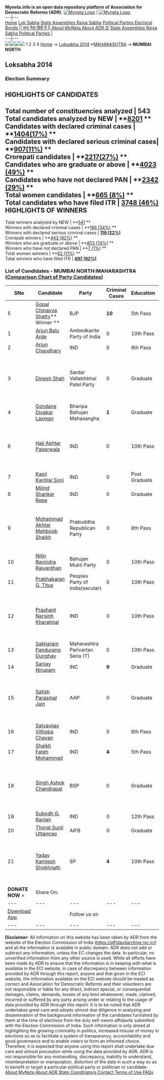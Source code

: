 **Myneta.info is an open data repository platform of Association for Democratic Reforms (ADR).**
[![Myneta Logo](https://www.myneta.info/lib/img/myneta-logo.png)](https://www.myneta.info/) | [![Myneta Logo](https://www.myneta.info/lib/img/adr-logo.png)](https://adrindia.org)  
---|---  
[Home](https://www.myneta.info/) [Lok Sabha](https://www.myneta.info/#ls "Lok Sabha") [ State Assemblies ](https://www.myneta.info/#sa "State Assemblies") [Rajya Sabha](https://www.myneta.info/#rs "Rajya Sabha") [Political Parties ](https://www.myneta.info/party "Political Parties") [ Electoral Bonds ](https://www.myneta.info/electoral_bonds "Electoral Bonds") [ || माय नेता हिंदी में || ](https://translate.google.co.in/translate?prev=hp&hl=en&js=y&u=www.myneta.info&sl=en&tl=hi&history_state0=) [ About MyNeta ](https://adrindia.org/content/about-myneta) [ About ADR ](https://adrindia.org/about-adr/who-we-are) [☰](javascript:void\(0\))
[ State Assemblies ](https://www.myneta.info/#sa "State Assemblies") [ Rajya Sabha ](https://www.myneta.info/#rs "Rajya Sabha") [ Political Parties ](https://www.myneta.info/party "Political Parties")
|   
---|---  
![](https://www.myneta.info/lib/img/banner/banner-1.png)![](https://www.myneta.info/lib/img/banner/banner-2.png)![](https://www.myneta.info/lib/img/banner/banner-3.png)![](https://www.myneta.info/lib/img/banner/banner-4.png)
1  2  3  4 
[Home](https://www.myneta.info/) → [Loksabha 2014](https://www.myneta.info/ls2014/)→[MAHARASHTRA](https://www.myneta.info/ls2014/index.php?action=show_constituencies&state_id=13) → **MUMBAI NORTH**
### 
## Loksabha 2014
###  Election Summary 
HIGHLIGHTS OF CANDIDATES  
---  
Total number of constituencies analyzed |  543   
Total candidates analyzed by NEW | **[8201](https://www.myneta.info/ls2014/index.php?action=summary&subAction=candidates_analyzed&sort=candidate#summary) **  
Candidates with declared criminal cases | **[1404(17%)](https://www.myneta.info/ls2014/index.php?action=summary&subAction=crime&sort=candidate#summary) **  
Candidates with declared serious criminal cases| **[907(11%)](https://www.myneta.info/ls2014/index.php?action=summary&subAction=serious_crime&sort=candidate#summary) **  
Crorepati candidates | **[2217(27%)](https://www.myneta.info/ls2014/index.php?action=summary&subAction=crorepati&sort=candidate#summary) **  
Candidates who are graduate or above | **[4023 (49%)](https://www.myneta.info/ls2014/index.php?action=summary&subAction=education&sort=candidate#summary) **  
Candidates who have not declared PAN | **[2342 (29%)](https://www.myneta.info/ls2014/index.php?action=summary&subAction=without_pan&sort=candidate#summary) **  
Total women candidates | **[665 (8%)](https://www.myneta.info/ls2014/index.php?action=summary&subAction=women_candidate&sort=candidate#summary) **  
Total candidates who have filed ITR | [**3748 (46%)**](https://www.myneta.info/ls2014/index.php?action=summary&subAction=filed_itr&sort=candidate#summary)  
HIGHLIGHTS OF WINNERS  
---  
Total winners analyzed by NEW | **[541](https://www.myneta.info/ls2014/index.php?action=summary&subAction=winner_analyzed&sort=candidate#summary) **  
Winners with declared criminal cases | **[186 (34%)](https://www.myneta.info/ls2014/index.php?action=summary&subAction=winner_crime&sort=candidate#summary) **  
Winners with declared serious criminal cases | **[119 (22%)](https://www.myneta.info/ls2014/index.php?action=summary&subAction=winner_serious_crime&sort=candidate#summary)**  
Crorepati winners | **[443 (82%)](https://www.myneta.info/ls2014/index.php?action=summary&subAction=winner_crorepati&sort=candidate#summary) **  
Winners who are graduate or above | **[403 (74%)](https://www.myneta.info/ls2014/index.php?action=summary&subAction=winner_education&sort=candidate#summary) **  
Winners who have not declared PAN | **[7 (1%)](https://www.myneta.info/ls2014/index.php?action=summary&subAction=winner_without_pan&sort=candidate#summary) **  
Total women winners | **[62 (11%)](https://www.myneta.info/ls2014/index.php?action=summary&subAction=winner_women&sort=candidate#summary) **  
Total winners who have filed ITR | [**497 (92%)**](https://www.myneta.info/ls2014/index.php?action=summary&subAction=winner_filed_itr&sort=candidate#summary)  
### List of Candidates - MUMBAI NORTH:MAHARASHTRA ([Comparison Chart of Party Candidates](https://www.myneta.info/ls2014/comparisonchart.php?constituency_id=335))
SNo | Candidate| Party| Criminal Cases| Education| Age| Total Assets| Liabilities  
---|---|---|---|---|---|---|---  
5  | [Gopal Chinayya Shetty](https://www.myneta.info/ls2014/candidate.php?candidate_id=5896)** Winner ** | BJP | **10** | 5th Pass| 60 | Rs 9,56,17,889 ~ 9 Crore+ | Rs 0 ~   
1  | [Arjun Balu Arde](https://www.myneta.info/ls2014/candidate.php?candidate_id=7186) | Ambedkarite Party of India | 0 | 10th Pass| 58 | Rs 15,26,630 ~ 15 Lacs+ | Rs 0 ~   
2  | [Arjun Chaudhary](https://www.myneta.info/ls2014/candidate.php?candidate_id=7195) | IND | 0 | 8th Pass| 40 | Rs 30,81,000 ~ 30 Lacs+ | Rs 0 ~   
3  | [Dinesh Shah](https://www.myneta.info/ls2014/candidate.php?candidate_id=7189) | Sardar Vallabhbhai Patel Party | 0 | Graduate| 56 | ![](https://myneta.info/image_v2.php?myneta_folder=ls2014&candidate_id=7189&col=ta) | ![](https://myneta.info/image_v2.php?myneta_folder=ls2014&candidate_id=7189&col=lia)  
4  | [Gondane Divakar Laxman](https://www.myneta.info/ls2014/candidate.php?candidate_id=7187) | Bharipa Bahujan Mahasangha | **1** | Graduate| 47 | Rs 41,03,000 ~ 41 Lacs+ | Rs 0 ~   
6  | [Haji Akhtar Paperwala](https://www.myneta.info/ls2014/candidate.php?candidate_id=7194) | IND | 0 | 10th Pass| 58 | ![](https://myneta.info/image_v2.php?myneta_folder=ls2014&candidate_id=7194&col=ta) | ![](https://myneta.info/image_v2.php?myneta_folder=ls2014&candidate_id=7194&col=lia)  
7  | [Kapil Kantilal Soni](https://www.myneta.info/ls2014/candidate.php?candidate_id=7196) | IND | 0 | Post Graduate| 35 | Rs 14,84,092 ~ 14 Lacs+ | Rs 0 ~   
8  | [Milind Shankar Repe](https://www.myneta.info/ls2014/candidate.php?candidate_id=7198) | IND | 0 | Graduate| 52 | Rs 1,34,98,923 ~ 1 Crore+ | Rs 0 ~   
9  | [Mohammad Akhtar Mehboob Shaikh](https://www.myneta.info/ls2014/candidate.php?candidate_id=7192) | Prabuddha Republican Party | 0 | 8th Pass| 44 | ![](https://myneta.info/image_v2.php?myneta_folder=ls2014&candidate_id=7192&col=ta) | ![](https://myneta.info/image_v2.php?myneta_folder=ls2014&candidate_id=7192&col=lia)  
10  | [Nitin Ravindra Rajvardhan](https://www.myneta.info/ls2014/candidate.php?candidate_id=7190) | Bahujan Mukti Party | 0 | 10th Pass| 31 | Rs 53,15,311 ~ 53 Lacs+ | Rs 0 ~   
11  | [Prabhakaran G. Titus](https://www.myneta.info/ls2014/candidate.php?candidate_id=7191) | Peoples Party of India(secular) | 0 | 10th Pass| 42 | Rs 43,500 ~ 43 Thou+ | Rs 3,500 ~ 3 Thou+  
12  | [Prashant Narsinh Kharatmal](https://www.myneta.info/ls2014/candidate.php?candidate_id=7197) | IND | 0 | 10th Pass| 41 | ![](https://myneta.info/image_v2.php?myneta_folder=ls2014&candidate_id=7197&col=ta) | ![](https://myneta.info/image_v2.php?myneta_folder=ls2014&candidate_id=7197&col=lia)  
13  | [Sakharam Pandurang Dunghav](https://www.myneta.info/ls2014/candidate.php?candidate_id=7193) | Maharashtra Parivartan Sena (T) | 0 | 10th Pass| 50 | Rs 50,000 ~ 50 Thou+ | Rs 0 ~   
14  | [Sanjay Nirupam](https://www.myneta.info/ls2014/candidate.php?candidate_id=5895) | INC | **9** | Graduate| 49 | Rs 5,72,90,996 ~ 5 Crore+ | Rs 37,39,000 ~ 37 Lacs+  
15  | [Satish Parasmal Jain](https://www.myneta.info/ls2014/candidate.php?candidate_id=5899) | AAP | 0 | Graduate| 45 | ![](https://myneta.info/image_v2.php?myneta_folder=ls2014&candidate_id=5899&col=ta) | ![](https://myneta.info/image_v2.php?myneta_folder=ls2014&candidate_id=5899&col=lia)  
16  | [Satyavijay Vithoba Chavan](https://www.myneta.info/ls2014/candidate.php?candidate_id=7200) | IND | 0 | 8th Pass| 60 | Rs 23,85,347 ~ 23 Lacs+ | Rs 0 ~   
17  | [Shaikh Fateh Mohammad](https://www.myneta.info/ls2014/candidate.php?candidate_id=7199) | IND | **4** | 5th Pass| 43 | Rs 1,33,00,000 ~ 1 Crore+ | Rs 0 ~   
18  | [Singh Ashok Chandrapal](https://www.myneta.info/ls2014/candidate.php?candidate_id=5897) | BSP | 0 | Graduate| 50 | ![](https://myneta.info/image_v2.php?myneta_folder=ls2014&candidate_id=5897&col=ta) | ![](https://myneta.info/image_v2.php?myneta_folder=ls2014&candidate_id=5897&col=lia)  
19  | [Subodh G. Ranjan](https://www.myneta.info/ls2014/candidate.php?candidate_id=7201) | IND | 0 | 12th Pass| 39 | Rs 26,21,363 ~ 26 Lacs+ | Rs 0 ~   
20  | [Thorat Sunil Uttamrao](https://www.myneta.info/ls2014/candidate.php?candidate_id=7188) | AIFB | 0 | Graduate| 42 | Rs 16,18,000 ~ 16 Lacs+ | Rs 0 ~   
21  | [Yadav Kamlesh Shobhnath](https://www.myneta.info/ls2014/candidate.php?candidate_id=5900) | SP | **4** | 10th Pass| 47 | ![](https://myneta.info/image_v2.php?myneta_folder=ls2014&candidate_id=5900&col=ta) | ![](https://myneta.info/image_v2.php?myneta_folder=ls2014&candidate_id=5900&col=lia)  
|  **DONATE NOW** × |  Share On:  | [](https://api.whatsapp.com/send?text=https%3A%2F%2Fmyneta.info%2Fpunjab2022%2Findex.php%3Faction%3Dshow_constituencies%26state_id%3D19) | [](https://www.facebook.com/sharer/sharer.php?u=https%3A%2F%2Fmyneta.info%2Fpunjab2022%2Findex.php%3Faction%3Dshow_constituencies%26state_id%3D19) | [](https://twitter.com/share?url=https%3A%2F%2Fmyneta.info%2Fpunjab2022%2Findex.php%3Faction%3Dshow_constituencies%26state_id%3D19)  
---|---|---|---|---  
| [ Download App ](https://play.google.com/store/apps/details?id=com.webrosoft.myneta1&pcampaignid=pcampaignidMKT-Other-global-all-co-prtnr-py-PartBadge-Mar2515-1) | [](https://play.google.com/store/apps/details?id=com.webrosoft.myneta1&pcampaignid=pcampaignidMKT-Other-global-all-co-prtnr-py-PartBadge-Mar2515-1) |  Follow us on  | [](https://www.facebook.com/adrindia.org/) | [](https://twitter.com/adrspeaks) | [](https://groups.google.com/g/national-election-watch?hl=en&pli=1) | [](https://www.instagram.com/adrspeaks/) | [](https://www.youtube.com/user/adrspeaks) | [](https://sharechat.com/profile/adrspeaks)  
---|---|---|---|---|---|---|---|---  
**Disclaimer:** All information on this website has been taken by ADR from the website of the Election Commission of India (https://affidavitarchive.nic.in/) and all the information is available in public domain. ADR does not add or subtract any information, unless the EC changes the data. In particular, no unverified information from any other source is used. While all efforts have been made by ADR to ensure that the information is in keeping with what is available in the ECI website, in case of discrepancy between information provided by ADR through this report, anyone and that given in the ECI website, the information available on the ECI website should be treated as correct and Association for Democratic Reforms and their volunteers are not responsible or liable for any direct, indirect special, or consequential damages, claims, demands, losses of any kind whatsoever, made, claimed, incurred or suffered by any party arising under or relating to the usage of data provided by ADR through this report. It is to be noted that ADR undertakes great care and adopts utmost due diligence in analysing and dissemination of the background information of the candidates furnished by them at the time of elections from the duly self-sworn affidavits submitted with the Election Commission of India. Such information is only aimed at highlighting the growing criminality in politics, increased misuse of money in elections so as to facilitate a system of transparency, accountability and good governance and to enable voters to form an informed choice. Therefore, it is expected that anyone using this report shall undertake due care and utmost precaution while using the data provided by ADR. ADR is not responsible for any mishandling, discrepancy, inability to understand, misinterpretation or manipulation, distortion of the data in such a way so as to benefit or target a particular political party or politician or candidate. 
[ About MyNeta ](https://adrindia.org/content/about-myneta) [ About ADR ](https://adrindia.org/about-adr/who-we-are) [ State Coordinators ](https://adrindia.org/about-adr/state-coordinators) [ Contact ](https://adrindia.org/contact-us) [ Terms of Use ](https://adrindia.org/content/adr-terms-use) [ FAQs ](https://adrindia.org/content/faqs)
